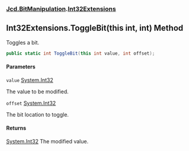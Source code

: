 ### [Jcd.BitManipulation](Jcd.BitManipulation.md 'Jcd.BitManipulation').[Int32Extensions](Jcd.BitManipulation.Int32Extensions.md 'Jcd.BitManipulation.Int32Extensions')

## Int32Extensions.ToggleBit(this int, int) Method

Toggles a bit.

```csharp
public static int ToggleBit(this int value, int offset);
```
#### Parameters

<a name='Jcd.BitManipulation.Int32Extensions.ToggleBit(thisint,int).value'></a>

`value` [System.Int32](https://docs.microsoft.com/en-us/dotnet/api/System.Int32 'System.Int32')

The value to be modified.

<a name='Jcd.BitManipulation.Int32Extensions.ToggleBit(thisint,int).offset'></a>

`offset` [System.Int32](https://docs.microsoft.com/en-us/dotnet/api/System.Int32 'System.Int32')

The bit location to toggle.

#### Returns
[System.Int32](https://docs.microsoft.com/en-us/dotnet/api/System.Int32 'System.Int32')
The modified value.